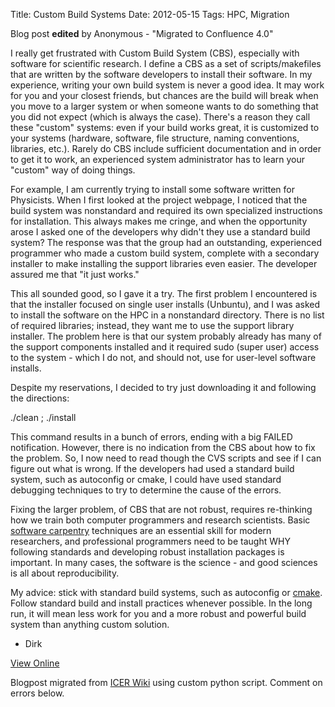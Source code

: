 Title: Custom Build Systems
Date: 2012-05-15
Tags: HPC, Migration

Blog post **edited** by Anonymous \- "Migrated to Confluence 4.0"

I really get frustrated with Custom Build System (CBS), especially with
software for scientific research. I define a CBS as a set of scripts/makefiles
that are written by the software developers to install their software. In my
experience, writing your own build system is never a good idea. It may work
for you and your closest friends, but chances are the build will break when
you move to a larger system or when someone wants to do something that you did
not expect (which is always the case). There's a reason they call these
"custom" systems: even if your build works great, it is customized to your
systems (hardware, software, file structure, naming conventions, libraries,
etc.). Rarely do CBS include sufficient documentation and in order to get it
to work, an experienced system administrator has to learn your "custom" way of
doing things.

For example, I am currently trying to install some software written for
Physicists. When I first looked at the project webpage, I noticed that the
build system was nonstandard and required its own specialized instructions for
installation. This always makes me cringe, and when the opportunity arose I
asked one of the developers why didn't they use a standard build system? The
response was that the group had an outstanding, experienced programmer who
made a custom build system, complete with a secondary installer to make
installing the support libraries even easier. The developer assured me that
"it just works."

This all sounded good, so I gave it a try. The first problem I encountered is
that the installer focused on single user installs (Unbuntu), and I was asked
to install the software on the HPC in a nonstandard directory. There is no
list of required libraries; instead, they want me to use the support library
installer. The problem here is that our system probably already has many of
the support components installed and it required sudo (super user) access to
the system - which I do not, and should not, use for user-level software
installs.

Despite my reservations, I decided to try just downloading it and following
the directions:

./clean ; ./install

This command results in a bunch of errors, ending with a big FAILED
notification. However, there is no indication from the CBS about how to fix
the problem. So, I now need to read though the CVS scripts and see if I can
figure out what is wrong. If the developers had used a standard build system,
such as autoconfig or cmake, I could have used standard debugging techniques
to try to determine the cause of the errors.

Fixing the larger problem, of CBS that are not robust, requires re-thinking
how we train both computer programmers and research scientists. Basic
[software carpentry](http://software-carpentry.org/) techniques are an
essential skill for modern researchers, and professional programmers need to
be taught WHY following standards and developing robust installation packages
is important. In many cases, the software is the science - and good sciences
is all about reproducibility.

My advice: stick with standard build systems, such as autoconfig or
[cmake](http://www.cmake.org/). Follow standard build and install practices
whenever possible. In the long run, it will mean less work for you and a more
robust and powerful build system than anything custom solution.

  * Dirk

[View
Online](https://wiki.hpcc.msu.edu/display/~colbrydi@msu.edu/2012/05/15/Custom+Build+Systems)

Blogpost migrated from [ICER Wiki](https://wiki.hpcc.msu.edu/display/~colbrydi@msu.edu/2012/05/15/Custom+Build+Systems) using custom python script. Comment on errors below.

